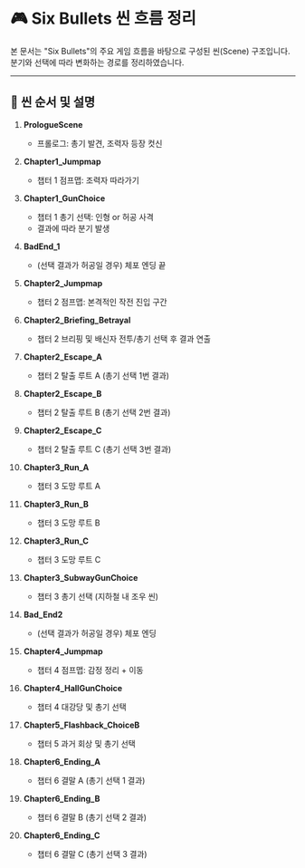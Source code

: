 
# 🎮 Six Bullets 씬 흐름 정리

본 문서는 "Six Bullets"의 주요 게임 흐름을 바탕으로 구성된 씬(Scene) 구조입니다. 분기와 선택에 따라 변화하는 경로를 정리하였습니다.

--------

## 📍 씬 순서 및 설명

1. **PrologueScene**
   - 프롤로그: 총기 발견, 조력자 등장 컷신

2. **Chapter1_Jumpmap**
   - 챕터 1 점프맵: 조력자 따라가기

3. **Chapter1_GunChoice**
   - 챕터 1 총기 선택: 인형 or 허공 사격
   - 결과에 따라 분기 발생

4. **BadEnd_1**
   - (선택 결과가 허공일 경우) 체포 엔딩 끝

5. **Chapter2_Jumpmap**
   - 챕터 2 점프맵: 본격적인 작전 진입 구간

6. **Chapter2_Briefing_Betrayal**
   - 챕터 2 브리핑 및 배신자 전투/총기 선택 후 결과 연출

7. **Chapter2_Escape_A**
   - 챕터 2 탈출 루트 A (총기 선택 1번 결과)

8. **Chapter2_Escape_B**
   - 챕터 2 탈출 루트 B (총기 선택 2번 결과)

9. **Chapter2_Escape_C**
   - 챕터 2 탈출 루트 C (총기 선택 3번 결과)

10. **Chapter3_Run_A**
    - 챕터 3 도망 루트 A

11. **Chapter3_Run_B**
    - 챕터 3 도망 루트 B

12. **Chapter3_Run_C**
    - 챕터 3 도망 루트 C

13. **Chapter3_SubwayGunChoice**
    - 챕터 3 총기 선택 (지하철 내 조우 씬)

14. **Bad_End2**
    - (선택 결과가 허공일 경우) 체포 엔딩

15. **Chapter4_Jumpmap**
    - 챕터 4 점프맵: 감정 정리 + 이동

16. **Chapter4_HallGunChoice**
    - 챕터 4 대강당 및 총기 선택

17. **Chapter5_Flashback_ChoiceB**
    - 챕터 5 과거 회상 및 총기 선택

18. **Chapter6_Ending_A**
    - 챕터 6 결말 A (총기 선택 1 결과)

19. **Chapter6_Ending_B**
    - 챕터 6 결말 B (총기 선택 2 결과)

20. **Chapter6_Ending_C**
    - 챕터 6 결말 C (총기 선택 3 결과)
